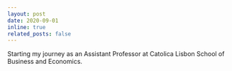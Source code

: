 ```yaml
---
layout: post
date: 2020-09-01 
inline: true
related_posts: false
---
```


Starting my journey as an Assistant Professor at Catolica Lisbon School of Business and Economics.